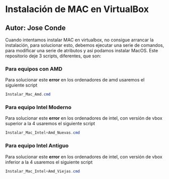 # Instalación de MAC en VirtualBox
## Autor: Jose Conde 

Cuando intentamos instalar MAC en virtualbox, no consigue arrancar la instalación, para solucionar esto, debemos ejecutar una serie de comandos, para modificar
una serie de atributos y así podamos instalar MacOS. Este repositorio deje 3 scripts, diferentes, que son: 

### Para equipos con AMD
Para solucionar este **error** en los ordenadores de amd usaremos el siguiente script
```PowerShell
Instalar_Mac_Amd.cmd
```

### Para equipo Intel Moderno
Para solucionar este **error** en los ordenadores de intel, con versión de vbox superior a la 4 usaremos el siguiente script
```PowerShell
Instalar_Mac_Intel+Amd_Nuevas.cmd
```
### Para equipo Intel Antiguo
Para solucionar este **error** en los ordenadores de intel, con versión de vbox inferior a la 4 usaremos el siguiente script
```PowerShell
Instalar_Mac_Intel+Amd_Viejas.cmd
```
